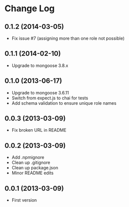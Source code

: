 # Change Log

## 0.1.2 (2014-03-05)

  * Fix issue #7 (assigning more than one role not possible)

## 0.1.1 (2014-02-10)

  * Upgrade to mongoose 3.8.x

## 0.1.0 (2013-06-17)

  * Upgrade to mongoose 3.6.11
  * Switch from expect.js to chai for tests
  * Add schema validation to ensure unique role names

## 0.0.3 (2013-03-09)

  * Fix broken URL in README

## 0.0.2 (2013-03-09)

  * Add .npmignore
  * Clean up .gitignore
  * Clean up package.json
  * Minor README edits

## 0.0.1 (2013-03-09)

  * First version